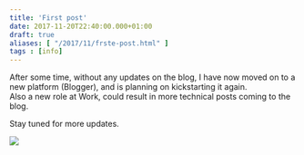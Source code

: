 ```yaml
---
title: 'First post'
date: 2017-11-20T22:40:00.000+01:00
draft: true
aliases: [ "/2017/11/frste-post.html" ]
tags : [info]
---
```


After some time, without any updates on the blog, I have now moved on to a new platform (Blogger), and is planning on kickstarting it again.  
Also a new role at Work, could result in more technical posts coming to the blog.  
  
Stay tuned for more updates.  
  

[![](https://www.elephantsinthepantry.co.uk/wp-content/uploads/2015/08/11896276_403067436567261_3648774825972633768_o.jpg)](https://www.elephantsinthepantry.co.uk/wp-content/uploads/2015/08/11896276_403067436567261_3648774825972633768_o.jpg)